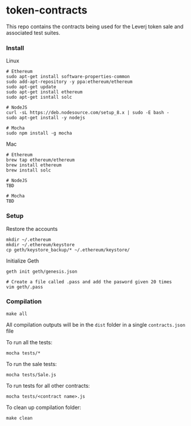 # token-contracts

This repo contains the contracts being used for the Leverj token sale and associated test suites.

### Install

Linux
```
# Ethereum
sudo apt-get install software-properties-common
sudo add-apt-repository -y ppa:ethereum/ethereum
sudo apt-get update
sudo apt-get install ethereum
sudo apt-get isntall solc

# NodeJS
curl -sL https://deb.nodesource.com/setup_8.x | sudo -E bash -
sudo apt-get install -y nodejs

# Mocha
sudo npm install -g mocha
```

Mac
```
# Ethereum
brew tap ethereum/ethereum
brew install ethereum
brew install solc

# NodeJS
TBD

# Mocha
TBD
```

### Setup

Restore the accounts
```
mkdir ~/.ethereum
mkdir ~/.ethereum/keystore
cp geth/keystore_backup/* ~/.ethereum/keystore/
```

Initialize Geth
```
geth init geth/genesis.json

# Create a file called .pass and add the pasword given 20 times
vim geth/.pass
```

### Compilation

```
make all
```

All compilation outputs will be in the `dist` folder in a single `contracts.json` file

To run all the tests:
```
mocha tests/*
```

To run the sale tests:
```
mocha tests/Sale.js
```

To run tests for all other contracts:
```
mocha tests/<contract name>.js
```

To clean up compilation folder:
```
make clean
```
